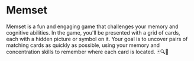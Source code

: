 # Memset
Memset is a fun and engaging game that challenges your memory and cognitive abilities. In the game, you'll be presented with a grid of cards, each with a hidden picture or symbol on it. Your goal is to uncover pairs of matching cards as quickly as possible, using your memory and concentration skills to remember where each card is located. 🃏🔍💪

